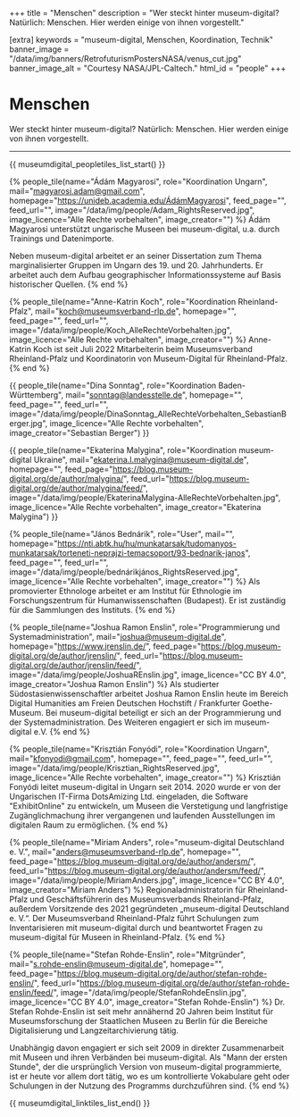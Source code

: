 +++
title = "Menschen"
description = "Wer steckt hinter museum-digital? Natürlich: Menschen. Hier werden einige von ihnen vorgestellt."

[extra]
keywords = "museum-digital, Menschen, Koordination, Technik"
banner_image = "/data/img/banners/RetrofuturismPostersNASA/venus_cut.jpg"
banner_image_alt = "Courtesy NASA/JPL-Caltech."
html_id = "people"
+++

# Menschen

Wer steckt hinter museum-digital? Natürlich: Menschen. Hier werden einige von ihnen vorgestellt.

---------------------

{{ museumdigital_peopletiles_list_start() }}

{% people_tile(name="Ádám Magyarosi",
    role="Koordination Ungarn",
    mail="magyarosi.adam@gmail.com",
    homepage="https://unideb.academia.edu/ÁdámMagyarosi",
    feed_page="",
    feed_url="",
    image="/data/img/people/Adam_RightsReserved.jpg",
    image_licence="Alle Rechte vorbehalten",
    image_creator="") %}
Ádám Magyarosi unterstützt ungarische Museen bei museum-digital, u.a. durch Trainings und Datenimporte.

Neben museum-digital arbeitet er an seiner Dissertation zum Thema marginalisierter Gruppen im Ungarn des 19. und 20. Jahrhunderts. Er arbeitet auch dem Aufbau geographischer Informationssysteme auf Basis historischer Quellen.
{% end %}

{% people_tile(name="Anne-Katrin Koch",
    role="Koordination Rheinland-Pfalz",
    mail="koch@museumsverband-rlp.de",
    homepage="",
    feed_page="",
    feed_url="",
    image="/data/img/people/Koch_AlleRechteVorbehalten.jpg",
    image_licence="Alle Rechte vorbehalten",
    image_creator="") %}
Anne-Katrin Koch ist seit Juli 2022 Mitarbeiterin beim Museumsverband Rheinland-Pfalz und Koordinatorin von Museum-Digital für Rheinland-Pfalz.
{% end %}

{{ people_tile(name="Dina Sonntag",
    role="Koordination Baden-Württemberg",
    mail="sonntag@landesstelle.de",
    homepage="",
    feed_page="",
    feed_url="",
    image="/data/img/people/DinaSonntag_AlleRechteVorbehalten_SebastianBerger.jpg",
    image_licence="Alle Rechte vorbehalten",
    image_creator="Sebastian Berger") }}

{{ people_tile(name="Ekaterina Malygina",
    role="Koordination museum-digital Ukraine",
    mail="ekaterina.l.malygina@museum-digital.de",
    homepage="",
    feed_page="https://blog.museum-digital.org/de/author/malygina/",
    feed_url="https://blog.museum-digital.org/de/author/malygina/feed/",
    image="/data/img/people/EkaterinaMalygina-AlleRechteVorbehalten.jpg",
    image_licence="Alle Rechte vorbehalten",
    image_creator="Ekaterina Malygina") }}

{% people_tile(name="János Bednárik",
    role="User",
    mail="",
    homepage="https://nti.abtk.hu/hu/munkatarsak/tudomanyos-munkatarsak/torteneti-neprajzi-temacsoport/93-bednarik-janos",
    feed_page="",
    feed_url="",
    image="/data/img/people/bednárikjános_RightsReserved.jpg",
    image_licence="Alle Rechte vorbehalten",
    image_creator="") %}
    Als promovierter Ethnologe arbeitet er am Institut für Ethnologie im Forschungszentrum für Humanwissenschaften (Budapest). Er ist zuständig für die Sammlungen des Instituts.
{% end %}

{% people_tile(name="Joshua Ramon Enslin",
    role="Programmierung und Systemadministration",
    mail="joshua@museum-digital.de",
    homepage="https://www.jrenslin.de/",
    feed_page="https://blog.museum-digital.org/de/author/jrenslin/",
    feed_url="https://blog.museum-digital.org/de/author/jrenslin/feed/",
    image="/data/img/people/JoshuaREnslin.jpg",
    image_licence="CC BY 4.0",
    image_creator="Joshua Ramon Enslin") %}
    Als studierter Südostasienwissenschaftler arbeitet Joshua Ramon Enslin heute im Bereich Digital Humanities am Freien Deutschen Hochstift / Frankfurter Goethe-Museum. Bei museum-digital beteiligt er sich an der Programmierung und der Systemadministration. Des Weiteren engagiert er sich im museum-digital e.V.
{% end %}

{% people_tile(name="Krisztián Fonyódi",
    role="Koordination Ungarn",
    mail="kfonyodi@gmail.com",
    homepage="",
    feed_page="",
    feed_url="",
    image="/data/img/people/Krisztian_RightsReserved.jpg",
    image_licence="Alle Rechte vorbehalten",
    image_creator="") %}
    Krisztián Fonyódi leitet museum-digital in Ungarn seit 2014. 2020 wurde er von der Ungarischen IT-Firma DotsAmizing Ltd. eingeladen, die Software "ExhibitOnline" zu entwickeln, um Museen die Verstetigung und langfristige Zugänglichmachung ihrer vergangenen und laufenden Ausstellungen im digitalen Raum zu ermöglichen.
{% end %}

{% people_tile(name="Miriam Anders",
    role="museum-digital Deutschland e. V.",
    mail="anders@museumsverband-rlp.de",
    homepage="",
    feed_page="https://blog.museum-digital.org/de/author/andersm/",
    feed_url="https://blog.museum-digital.org/de/author/andersm/feed/",
    image="/data/img/people/MiriamAnders.jpg",
    image_licence="CC BY 4.0",
    image_creator="Miriam Anders") %}
    Regionaladministratorin für Rheinland-Pfalz und Geschäftsführerin des Museumsverbands Rheinland-Pfalz, außerdem Vorsitzende des 2021 gegründeten „museum-digital Deutschland e. V.“. Der Museumsverband Rheinland-Pfalz führt Schulungen zum Inventarisieren mit museum-digital durch und beantwortet Fragen zu museum-digital für Museen in Rheinland-Pfalz.
{% end %}

{% people_tile(name="Stefan Rohde-Enslin",
    role="Mitgründer",
    mail="s.rohde-enslin@museum-digital.de",
    homepage="",
    feed_page="https://blog.museum-digital.org/de/author/stefan-rohde-enslin/",
    feed_url="https://blog.museum-digital.org/de/author/stefan-rohde-enslin/feed/",
    image="/data/img/people/StefanRohdeEnslin.jpg",
    image_licence="CC BY 4.0",
    image_creator="Stefan Rohde-Enslin") %}
Dr. Stefan Rohde-Enslin ist seit mehr annähernd 20 Jahren beim Institut für Museumsforschung der Staatlichen Museen zu Berlin für die Bereiche Digitalisierung und Langzeitarchivierung tätig.

Unabhängig davon engagiert er sich seit 2009 in direkter Zusammenarbeit mit Museen und ihren Verbänden bei museum-digital. Als "Mann der ersten Stunde", der die ursprünglich Version von museum-digital programmierte, ist er heute vor allem dort tätig, wo es um kontrollierte Vokabulare geht oder Schulungen in der Nutzung des Programms durchzuführen sind.
{% end %}

{{ museumdigital_linktiles_list_end() }}

<script async src=/js/people.js></script>
